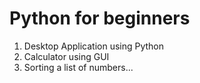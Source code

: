 # Python for beginners

1. Desktop Application using Python
2. Calculator using GUI
3. Sorting a list of numbers...
